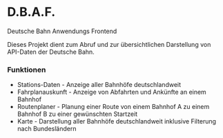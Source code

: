 # D.B.A.F.
Deutsche Bahn Anwendungs Frontend

Dieses Projekt dient zum Abruf und zur übersichtlichen Darstellung von API-Daten der Deutsche Bahn.

### Funktionen
- Stations-Daten - Anzeige aller Bahnhöfe deutschlandweit
- Fahrplanauskunft - Anzeige von Abfahrten und Ankünfte an einem Bahnhof
- Routenplaner - Planung einer Route von einem Bahnhof A zu einem Bahnhof B zu einer gewünschten Startzeit
- Karte - Darstellung aller Bahnhöfe deutschlandweit inklusive Filterung nach Bundesländern
